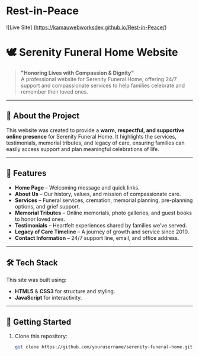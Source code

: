 ﻿# Rest-in-Peace


![Live Site] (https://kamauwebworksdev.github.io/Rest-in-Peace/)


# 🕊️ Serenity Funeral Home Website  

> **"Honoring Lives with Compassion & Dignity"**  
A professional website for Serenity Funeral Home, offering 24/7 support and compassionate services to help families celebrate and remember their loved ones.  

---

## 📖 About the Project  
This website was created to provide a **warm, respectful, and supportive online presence** for Serenity Funeral Home. It highlights the services, testimonials, memorial tributes, and legacy of care, ensuring families can easily access support and plan meaningful celebrations of life.  

---

## 🌟 Features  
- **Home Page** – Welcoming message and quick links.  
- **About Us** – Our history, values, and mission of compassionate care.  
- **Services** – Funeral services, cremation, memorial planning, pre-planning options, and grief support.  
- **Memorial Tributes** – Online memorials, photo galleries, and guest books to honor loved ones.  
- **Testimonials** – Heartfelt experiences shared by families we’ve served.  
- **Legacy of Care Timeline** – A journey of growth and service since 2010.  
- **Contact Information** – 24/7 support line, email, and office address.  

---

## 🛠️ Tech Stack  
This site was built using:  
- **HTML5** & **CSS3** for structure and styling.  
- **JavaScript** for interactivity.  

---

## 🚀 Getting Started  
1. Clone this repository:  
   ```bash
   git clone https://github.com/yourusername/serenity-funeral-home.git



